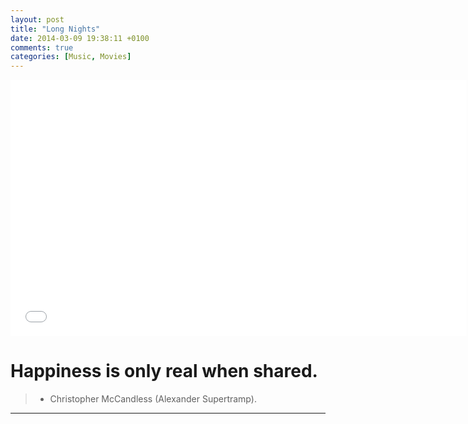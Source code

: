 ```yaml
---
layout: post
title: "Long Nights"
date: 2014-03-09 19:38:11 +0100
comments: true
categories: [Music, Movies]
---
```


<iframe src="//www.youtube.com/embed/mev_FBj0Fyk?hl=hu_HU&hd=1&vq=hd720&rel=0&showinfo=0&modestbranding=0&autohide=1&showsearch=0&version=3&fs=1&iv_load_policy=3" width="730" height="410" frameborder="0"></iframe>

# Happiness is only real when shared.

> - Christopher McCandless (Alexander Supertramp).

---
